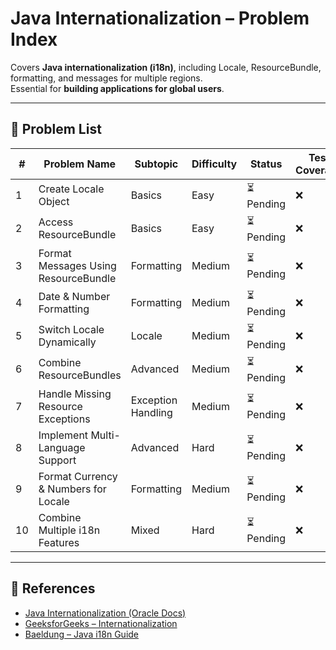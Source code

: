 # Java Internationalization – Problem Index

Covers **Java internationalization (i18n)**, including Locale, ResourceBundle, formatting, and messages for multiple regions.  
Essential for **building applications for global users**.

---

## 📌 Problem List

| # | Problem Name | Subtopic | Difficulty | Status | Test Coverage |
|---|--------------|----------|------------|--------|---------------|
| 1 | Create Locale Object | Basics | Easy | ⏳ Pending | ❌ |
| 2 | Access ResourceBundle | Basics | Easy | ⏳ Pending | ❌ |
| 3 | Format Messages Using ResourceBundle | Formatting | Medium | ⏳ Pending | ❌ |
| 4 | Date & Number Formatting | Formatting | Medium | ⏳ Pending | ❌ |
| 5 | Switch Locale Dynamically | Locale | Medium | ⏳ Pending | ❌ |
| 6 | Combine ResourceBundles | Advanced | Medium | ⏳ Pending | ❌ |
| 7 | Handle Missing Resource Exceptions | Exception Handling | Medium | ⏳ Pending | ❌ |
| 8 | Implement Multi-Language Support | Advanced | Hard | ⏳ Pending | ❌ |
| 9 | Format Currency & Numbers for Locale | Formatting | Medium | ⏳ Pending | ❌ |
| 10 | Combine Multiple i18n Features | Mixed | Hard | ⏳ Pending | ❌ |

---

## 🔗 References

- [Java Internationalization (Oracle Docs)](https://docs.oracle.com/javase/tutorial/i18n/)
- [GeeksforGeeks – Internationalization](https://www.geeksforgeeks.org/internationalization-in-java/)
- [Baeldung – Java i18n Guide](https://www.baeldung.com/java-internationalization)
